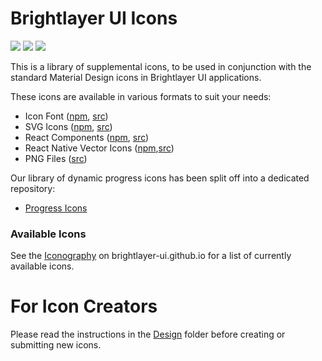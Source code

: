 # Brightlayer UI Icons

[![](https://img.shields.io/npm/v/@brightlayer-ui/icons.svg?label=@brightlayer-ui/icons&style=flat)](https://www.npmjs.com/package/@brightlayer-ui/icons)
[![](https://img.shields.io/npm/v/@brightlayer-ui/icons-svg.svg?label=@brightlayer-ui/icons-svg&style=flat)](https://www.npmjs.com/package/@brightlayer-ui/icons-svg)
[![](https://img.shields.io/circleci/project/github/brightlayer-ui/icons/master.svg?style=flat)](https://circleci.com/gh/brightlayer-ui/icons/tree/master)

This is a library of supplemental icons, to be used in conjunction with the standard Material Design icons in Brightlayer UI applications.

These icons are available in various formats to suit your needs:

-   Icon Font ([npm](https://www.npmjs.com/package/@brightlayer-ui/icons), [src](https://github.com/brightlayer-ui/icons/tree/master/packages/mui))
-   SVG Icons ([npm](https://www.npmjs.com/package/@brightlayer-ui/icons-svg), [src](https://github.com/brightlayer-ui/icons/tree/master/packages/svg))
-   React Components ([npm](https://www.npmjs.com/package/@brightlayer-ui/icons-mui), [src](https://github.com/brightlayer-ui/icons/tree/master/packages/mui))
-   React Native Vector Icons ([npm](https://www.npmjs.com/package/@brightlayer-ui/react-native-vector-icons),[src](https://github.com/brightlayer-ui/icons/tree/master/packages/rn-vector))
-   PNG Files ([src](https://github.com/brightlayer-ui/icons/tree/master/packages/png))

Our library of dynamic progress icons has been split off into a dedicated repository:

-   [Progress Icons](https://github.com/brightlayer-ui/progress-icons/tree/master)

### Available Icons

See the [Iconography](https://brightlayer-ui.github.io/style/iconography) on brightlayer-ui.github.io for a list of currently available icons.

# For Icon Creators

Please read the instructions in the [Design](https://github.com/brightlayer-ui/icons/blob/master/design/README.md) folder before creating or submitting new icons.
